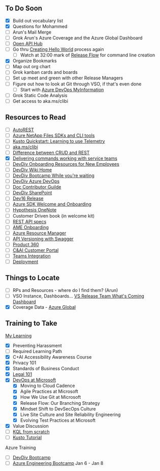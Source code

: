 ## To Do Soon
* [x] Build out vocabulary list
* [x] Questions for Mohammed
* [ ] Arun's Mail Merge
* [ ] Grok Arun's Azure Coverage and the Azure Global Dashboard
* [ ] [Open API Hub](https://portal.azure-devex-tools.com/)
* [ ] Go thru [Creating Hello World](https://guides.github.com/activities/hello-world/) process again
  * [ ] Watch at 32:00 mark of [Release Flow](https://docs.microsoft.com/en-us/azure/devops/learn/devops-at-microsoft/release-flow) for command line creation
* [x] Organize Bookmarks
* [ ] Map out org chart
* [ ] Grok kanban cards and boards
* [ ] Set up meet and green with other Release Managers
* [ ] Figure out how to look at Git through VSO, if that's even done
  * [ ] Start with [Azure DevOps MyInformation](https://aex.dev.azure.com/me?mkt)
* [ ] Grok Static Code Analysis
* [ ] Get access to aka.ms/clibi
## Resources to Read
* [ ] [AutoREST](https://dzimchuk.net/generating-clients-for-your-apis-with-autorest/)
* [ ] [Azure NetApp Files SDKs and CLI tools](https://docs.microsoft.com/en-us/azure/azure-netapp-files/azure-netapp-files-sdk-cli)
* [ ] [Kusto Quickstart: Learning to use Telemetry](https://dev.azure.com/devdiv/DevDiv/_wiki/wikis/DevDiv.wiki/2522/Kusto-Quickstart-Learning-to-use-Telemetry)
* [ ] [aka.ms/clibi](aka.ms/clibi)
* [ ] [Difference between CRUD and REST](https://www.bmc.com/blogs/rest-vs-crud-whats-the-difference/)
* [x] [Delivering commands working with service teams](https://microsoft.sharepoint.com/:w:/t/AzureDevExSDKCLIPartners/ERCFmLcPTeNJjeJxlAwknJUBE6n40d09Ntyj1IrXR2VVZw?e=sGxyRi)
* [ ] [DevDiv Onboarding Resources for New Employees](https://dev.azure.com/devdiv/DevDiv/_wiki/wikis/DevDiv.wiki/2932/Onboarding-Resources-for-New-Employees)
* [ ] [DevDiv Wiki Home](https://dev.azure.com/devdiv/DevDiv/_wiki/wikis/DevDiv.wiki/524/DevDiv-Wiki-Home)
* [ ] [DevDiv Bootcamp While you're waiting](https://dev.azure.com/devdiv/DevDiv/_wiki/wikis/DevDiv.wiki/2521/DevDiv-Bootcamp)
* [ ] [DevDiv Azure DevOps](https://dev.azure.com/devdiv/DevDiv)
* [ ] [Doc Contributor Guilde](https://review.docs.microsoft.com/en-us/help/contribute/?branch=master)
* [ ] [DevDiv SharePoint](https://microsoft.sharepoint.com/teams/DevDiv/DevDivInternal/Forms/AllItems.aspx)
* [ ] [Dev16 Release](https://dev.azure.com/devdiv/DevDiv/_wiki/wikis/DevDiv.wiki/978/Dev16-Release)
* [ ] [Azure SDK Welcome and Onboarding](https://dev.azure.com/azure-sdk/internal/_wiki/wikis/internal.wiki/10/Welcome-and-Onboarding)
* [ ] [Hypothesis OneNote](https://microsoft.sharepoint.com/teams/AzureDeveloperExperiencesCustomerResearch/SiteAssets/Azure%20Developer%20Experiences%20Customer%20Research%20Notebook/)
* [ ] Customer Driven book (in welcome kit)
* [ ] [REST API specs](https://github.com/Azure/azure-rest-api-specs/tree/master/specification)
* [ ] [AME Onboarding](https://dev.azure.com/azure-sdk/internal/_wiki/wikis/internal.wiki/71/AME-onboard-home)
* [ ] [Azure Resource Manager](https://docs.microsoft.com/en-us/azure/azure-resource-manager/resource-group-overview)
* [ ] [API Versioning with Swagger](https://www.hakantuncer.com/2018/09/16/api-versioning-with-swagger-azure-api-management-services-and-asp-net-core-a-frictionless-devops-experience/)
* [ ] [Product 360](https://product360.msftcloudes.com/home)
* [ ] [C&AI Customer Portal](https://cecustomers.microsoftonline.com/)
* [ ] [Teams Integration](https://marketplace.visualstudio.com/items?itemName=ms-vsts.vss-services-teams)
* [ ] [Deployment](https://docs.microsoft.com/en-us/azure/devops/learn/devops-at-microsoft/achieving-no-downtime-versioned-service-updates)

## Things to Locate
* [ ] RPs and Resources - where do I find them? (Arun)
* [ ] VSO Instance, Dashboards...
[VS Release Team What's Coming Dashboard](https://devdiv.visualstudio.com/DevDiv/_dashboards/dashboard/231e8117-89da-4264-a405-41109ad1ebfa)
* [x] Coverage Data - [Azure Global](https://global.azure.com/)

## Training to Take
[My Learning](https://microsoft.sharepoint.com/sites/infopedia/pages/my-learning.aspx)
* [x] Preventing Harassment
* [ ] Required Learning Path
* [x] C+AI Accessibility Awareness Course
* [x] Privacy 101
* [x] Standards of Business Conduct
* [x] [Legal 101](https://learn.microsoft.com/activity/141371/Launch#/)
* [x] [DevOps at Microsoft](https://docs.microsoft.com/en-us/azure/devops/learn/devops-at-microsoft/index)
  * [x] Moving to Cloud Cadence
  * [x] Agile Practices at Microsoft
  * [x] How We Use Git at Microsoft
  * [x] Release Flow: Our Branching Strategy
  * [x] Mindset Shift to DevSecOps Culture
  * [x] Live Site Culture and Site Reliability Engineering
  * [x] Evolving Test Practices at Microsoft
* [x] Value Discussion
* [ ] [KQL from scratch](https://app.pluralsight.com/library/courses/kusto-query-language-kql-from-scratch/table-of-contents)
* [ ] [Kusto Tutorial](https://kusto.azurewebsites.net/docs/query/tutorial.html)

Azure Training
* [ ] [DevDiv Bootcamp](https://dev.azure.com/devdiv/DevDiv/_wiki/wikis/DevDiv.wiki/2521/DevDiv-Bootcamp)
* [ ] [Azure Engineering Bootcamp](https://microsoft.sharepoint.com/teams/WAG/Bootcamp/SitePages/Home.aspx) Jan 6 - Jan 8
